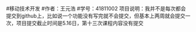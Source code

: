 #移动技术开发
#作者：王元浩
#学号：41811002
项目说明：我并不是每次都会提交到github上，比如说一个功能没有写完就不会提交，但基本上两周就会提交一次，项目提交截止时间是5.16日，第十三次课程内容没有提交
